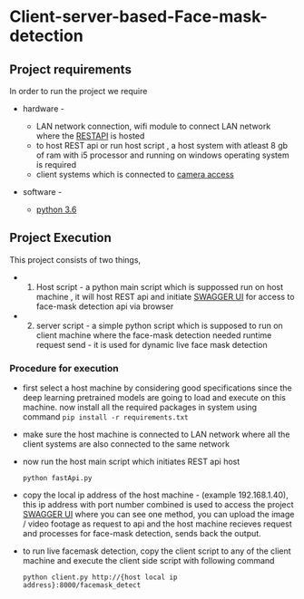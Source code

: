 # Client-server-based-Face-mask-detection

## Project requirements

<!-- @import "[TOC]" {cmd="toc" depthFrom=1 depthTo=6 orderedList=false} -->

<!-- code_chunk_output -->

In order to run the project we require 
 
* hardware - 
  * LAN network connection, wifi module to connect LAN network where the [RESTAPI](https://www.redhat.com/en/topics/api/what-is-a-rest-api) is hosted
  * to host REST api or run host script , a host system with atleast 8 gb of ram with i5 processor and running on windows operating system is required
  * client systems which is connected to [camera access](https://www.hunker.com/13419198/how-to-connect-a-cctv-camera-to-a-computer)
            

* software - 
  * [python 3.6](https://www.python.org/downloads/release/python-360/)
	  

## Project Execution

This project consists of two things,
    
* 1) Host script - a python main script which is suppossed run on host machine , it will host REST api and initiate [SWAGGER UI](https://swagger.io/tools/swagger-ui/) for access to face-mask detection api via browser

* 2) server script - a simple python script which is supposed to run on client machine where the face-mask detection needed runtime request send - it is used for dynamic live face mask detection

### Procedure for execution

*  first select a host machine by considering good specifications since the deep learning pretrained models are going to load and execute on this machine. now install all the required packages in system using command 
      ` pip install -r requirements.txt `
    
*  make sure the host machine is connected to LAN network where all the client systems are also connected to the same network
   
*  now run the host main script which initiates REST api host
       
      ` python fastApi.py `

*  copy the local ip address of the host machine - (example 192.168.1.40), this ip address with port number combined is used to access the project [SWAGGER UI](https://swagger.io/tools/swagger-ui/) where you can see one method, you can upload the image / video footage as request to api and the host machine recieves request and processes for face-mask detection, sends back the output.

*  to run live facemask detection, copy the client script to any of the client machine and execute the client side script with following command
   
   ` python client.py http://{host local ip address}:8000/facemask_detect `

